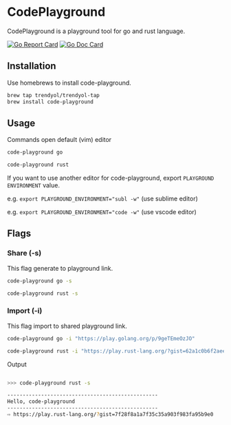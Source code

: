 # CodePlayground

CodePlayground is a playground tool for go and rust language.

[![Go Report Card](https://goreportcard.com/badge/github.com/Trendyol/code-playground)](https://goreportcard.com/report/github.com/Trendyol/code-playground)
[![Go Doc Card](https://godoc.org/github.com/Trendyol/code-playground?status.svg)](https://godoc.org/github.com/Trendyol/code-playground)

## Installation

Use homebrews to install code-playground.

```bash
brew tap trendyol/trendyol-tap
brew install code-playground
```

## Usage

Commands open default (vim) editor

```bash
code-playground go

code-playground rust
```

If you want to use another editor for code-playground, export ``PLAYGROUND ENVIRONMENT`` value. 

e.g. ``export PLAYGROUND_ENVIRONMENT="subl -w"`` (use sublime editor)

e.g. ``export PLAYGROUND_ENVIRONMENT="code -w"`` (use vscode editor)

## Flags

### Share (-s)
This flag generate to playground link.

```bash
code-playground go -s

code-playground rust -s
```

### Import (-i)
This flag import to shared playground link.

```bash
code-playground go -i "https://play.golang.org/p/9geTEmeOzJO"

code-playground rust -i "https://play.rust-lang.org/?gist=62a1c0b6f2aee0f7ebd78cfbddaae0e4"
```

Output

```bash

>>> code-playground rust -s

-------------------------------------------------
Hello, code-playground
-------------------------------------------------
⇨ https://play.rust-lang.org/?gist=7f28f8a1a7f35c35a903f983fa95b9e0
```
